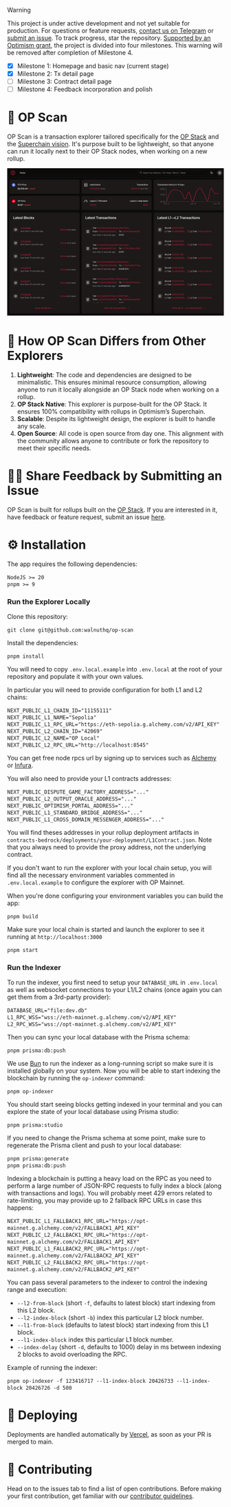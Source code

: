 > [!WARNING]
> This project is under active development and not yet suitable for production. For questions or feature requests, [contact us on Telegram](https://t.me/+DYI4FMia43I1NDI8) or [submit an issue](https://github.com/walnuthq/op-scan/issues). To track progress, star the repository. [Supported by an Optimism grant](https://gov.optimism.io/t/season-5-cycle-19-intent-1-developer-advisory-board-finalists-review/7899?u=0xmilton), the project is divided into four milestones. This warning will be removed after completion of Milestone 4.
>
> - [x] Milestone 1: Homepage and basic nav (current stage)
> - [x] Milestone 2: Tx detail page
> - [ ] Milestone 3: Contract detail page
> - [ ] Milestone 4: Feedback incorporation and polish

# 🔎 OP Scan

OP Scan is a transaction explorer tailored specifically for the [OP Stack](https://docs.optimism.io/builders/chain-operators/tutorials/create-l2-rollup) and the [Superchain vision](https://www.youtube.com/watch?v=O6vYNgrQ1LE). It's purpose built to be lightweight, so that anyone can run it locally next to their OP Stack nodes, when working on a new rollup.

![screenshot](screenshot.png)

# 🦄 How OP Scan Differs from Other Explorers

1. **Lightweight**: The code and dependencies are designed to be minimalistic. This ensures minimal resource consumption, allowing anyone to run it locally alongside an OP Stack node when working on a rollup.
2. **OP Stack Native**: This explorer is purpose-built for the OP Stack. It ensures 100% compatibility with rollups in Optimism’s Superchain.
3. **Scalable**: Despite its lightweight design, the explorer is built to handle any scale.
4. **Open Source**: All code is open source from day one. This alignment with the community allows anyone to contribute or fork the repository to meet their specific needs.

# 🙋‍♀️ Share Feedback by Submitting an Issue

OP Scan is built for rollups built on the [OP Stack](https://docs.optimism.io/builders/chain-operators/tutorials/create-l2-rollup). If you are interested in it, have feedback or feature request, submit an issue [here](https://github.com/walnuthq/op-scan/issues).

# ⚙️ Installation

The app requires the following dependencies:

```
NodeJS >= 20
pnpm >= 9
```

### Run the Explorer Locally

Clone this repository:

```
git clone git@github.com:walnuthq/op-scan
```

Install the dependencies:

```
pnpm install
```

You will need to copy `.env.local.example` into `.env.local` at the root of your repository and populate it with your own values.

In particular you will need to provide configuration for both L1 and L2 chains:

```
NEXT_PUBLIC_L1_CHAIN_ID="11155111"
NEXT_PUBLIC_L1_NAME="Sepolia"
NEXT_PUBLIC_L1_RPC_URL="https://eth-sepolia.g.alchemy.com/v2/API_KEY"
NEXT_PUBLIC_L2_CHAIN_ID="42069"
NEXT_PUBLIC_L2_NAME="OP Local"
NEXT_PUBLIC_L2_RPC_URL="http://localhost:8545"
```

You can get free node rpcs url by signing up to services such as [Alchemy](https://www.alchemy.com/) or [Infura](https://www.infura.io/).

You will also need to provide your L1 contracts addresses:

```
NEXT_PUBLIC_DISPUTE_GAME_FACTORY_ADDRESS="..."
NEXT_PUBLIC_L2_OUTPUT_ORACLE_ADDRESS="..."
NEXT_PUBLIC_OPTIMISM_PORTAL_ADDRESS="..."
NEXT_PUBLIC_L1_STANDARD_BRIDGE_ADDRESS="..."
NEXT_PUBLIC_L1_CROSS_DOMAIN_MESSENGER_ADDRESS="..."
```

You will find theses addresses in your rollup deployment artifacts in `contracts-bedrock/deployments/your-deployment/L1Contract.json`.
Note that you always need to provide the proxy address, not the underlying contract.

If you don't want to run the explorer with your local chain setup, you will find all the necessary environment variables commented in `.env.local.example` to configure the explorer with OP Mainnet.

When you're done configuring your environment variables you can build the app:

```
pnpm build
```

Make sure your local chain is started and launch the explorer to see it running at `http://localhost:3000`

```
pnpm start
```

### Run the Indexer

To run the indexer, you first need to setup your `DATABASE_URL` in `.env.local` as well as websocket connections to your L1/L2 chains (once again you can get them from a 3rd-party provider):

```
DATABASE_URL="file:dev.db"
L1_RPC_WSS="wss://eth-mainnet.g.alchemy.com/v2/API_KEY"
L2_RPC_WSS="wss://opt-mainnet.g.alchemy.com/v2/API_KEY"
```

Then you can sync your local database with the Prisma schema:

```
pnpm prisma:db:push
```

We use [Bun](https://bun.sh/) to run the indexer as a long-running script so make sure it is installed globally on your system.
Now you will be able to start indexing the blockchain by running the `op-indexer` command:

```
pnpm op-indexer
```

You should start seeing blocks getting indexed in your terminal and you can explore the state of your local database using Prisma studio:

```
pnpm prisma:studio
```

If you need to change the Prisma schema at some point, make sure to regenerate the Prisma client and push to your local database:

```
pnpm prisma:generate
pnpm prisma:db:push
```

Indexing a blockchain is putting a heavy load on the RPC as you need to perform a large number of JSON-RPC requests to fully index a block (along with transactions and logs).
You will probably meet 429 errors related to rate-limiting, you may provide up to 2 fallback RPC URLs in case this happens:

```
NEXT_PUBLIC_L1_FALLBACK1_RPC_URL="https://opt-mainnet.g.alchemy.com/v2/FALLBACK1_API_KEY"
NEXT_PUBLIC_L2_FALLBACK1_RPC_URL="https://opt-mainnet.g.alchemy.com/v2/FALLBACK1_API_KEY"
NEXT_PUBLIC_L1_FALLBACK2_RPC_URL="https://opt-mainnet.g.alchemy.com/v2/FALLBACK2_API_KEY"
NEXT_PUBLIC_L2_FALLBACK2_RPC_URL="https://opt-mainnet.g.alchemy.com/v2/FALLBACK2_API_KEY"
```

You can pass several parameters to the indexer to control the indexing range and execution:

- `--l2-from-block` (short `-f`, defaults to latest block) start indexing from this L2 block.
- `--l2-index-block` (short `-b`) index this particular L2 block number.
- `--l1-from-block` (defaults to latest block) start indexing from this L1 block.
- `--l1-index-block` index this particular L1 block number.
- `--index-delay` (short `-d`, defaults to 1000) delay in ms between indexing 2 blocks to avoid overloading the RPC.

Example of running the indexer:

```
pnpm op-indexer -f 123416717 --l1-index-block 20426733 --l1-index-block 20426726 -d 500
```

# 🚀 Deploying

Deployments are handled automatically by [Vercel](https://www.vercel.com/), as soon as your PR is merged to main.

# 🤗 Contributing

Head on to the issues tab to find a list of open contributions. Before making your first contribution, get familiar with our [contributor guidelines](https://github.com/walnuthq/op-scan/issues/1).
